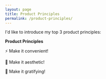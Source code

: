 ```yaml
---
layout: page
title: Product Principles
permalink: /product-principles/
---
```


I'd like to introduce my top 3 product principles:

<!-- Product Principles -->
<div class="product-principles">
  <p><strong>Product Principles</strong></p>
  <p>⚡ Make it convenient!</p>
  <p>💅 Make it aesthetic!</p>
  <p>🔁 Make it gratifying!</p>
</div>
